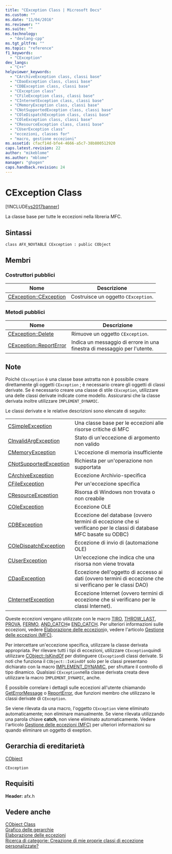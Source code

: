 ```yaml
---
title: "CException Class | Microsoft Docs"
ms.custom: ""
ms.date: "11/04/2016"
ms.reviewer: ""
ms.suite: ""
ms.technology: 
  - "devlang-cpp"
ms.tgt_pltfrm: ""
ms.topic: "reference"
f1_keywords: 
  - "CException"
dev_langs: 
  - "C++"
helpviewer_keywords: 
  - "CArchiveException class, classi base"
  - "CDaoException class, classi base"
  - "CDBException class, classi base"
  - "CException class"
  - "CFileException class, classi base"
  - "CInternetException class, classi base"
  - "CMemoryException class, classi base"
  - "CNotSupportedException class, classi base"
  - "COleDispatchException class, classi base"
  - "COleException class, classi base"
  - "CResourceException class, classi base"
  - "CUserException class"
  - "eccezioni, classes for"
  - "macro, gestione eccezioni"
ms.assetid: cfacf14d-bfe4-4666-a5c7-38b800512920
caps.latest.revision: 22
author: "mikeblome"
ms.author: "mblome"
manager: "ghogen"
caps.handback.revision: 24
---
```

# CException Class
[!INCLUDE[vs2017banner](../../assembler/inline/includes/vs2017banner.md)]

La classe base per tutte le eccezioni nella libreria MFC.  
  
## Sintassi  
  
```  
class AFX_NOVTABLE CException : public CObject  
```  
  
## Membri  
  
### Costruttori pubblici  
  
|Nome|Descrizione|  
|----------|-----------------|  
|[CException::CException](../Topic/CException::CException.md)|Costruisce un oggetto `CException`.|  
  
### Metodi pubblici  
  
|Nome|Descrizione|  
|----------|-----------------|  
|[CException::Delete](../Topic/CException::Delete.md)|Rimuove un oggetto `CException`.|  
|[CException::ReportError](../Topic/CException::ReportError.md)|Indica un messaggio di errore in una finestra di messaggio per l'utente.|  
  
## Note  
 Poiché `CException` è una classe base astratta non è possibile creare direttamente gli oggetti `CException` ; è necessario creare gli oggetti di classi derivate.  Se è necessario creare una classe di stile `CException`, utilizzare una delle classi derivate indicate come modello.  Assicurarsi che la classe derivata inoltre utilizzare `IMPLEMENT_DYNAMIC`.  
  
 Le classi derivate e le relative descrizioni sono elencate di seguito:  
  
|||  
|-|-|  
|[CSimpleException](../../mfc/reference/csimpleexception-class.md)|Una classe base per le eccezioni alle risorse critiche di MFC|  
|[CInvalidArgException](../../mfc/reference/cinvalidargexception-class.md)|Stato di un'eccezione di argomento non valido|  
|[CMemoryException](../../mfc/reference/cmemoryexception-class.md)|L'eccezione di memoria insufficiente|  
|[CNotSupportedException](../../mfc/reference/cnotsupportedexception-class.md)|Richiesta per un'operazione non supportata|  
|[CArchiveException](../../mfc/reference/carchiveexception-class.md)|Eccezione Archivio\-specifica|  
|[CFileException](../../mfc/reference/cfileexception-class.md)|Per un'eccezione specifica|  
|[CResourceException](../../mfc/reference/cresourceexception-class.md)|Risorsa di Windows non trovata o non creabile|  
|[COleException](../../mfc/reference/coleexception-class.md)|Eccezione OLE|  
|[CDBException](../../mfc/reference/cdbexception-class.md)|Eccezione del database \(ovvero termini di eccezione che si verificano per le classi di database MFC basate su ODBC\)|  
|[COleDispatchException](../../mfc/reference/coledispatchexception-class.md)|Eccezione di invio di \(automazione OLE\)|  
|[CUserException](../../mfc/reference/cuserexception-class.md)|Un'eccezione che indica che una risorsa non viene trovata|  
|[CDaoException](../../mfc/reference/cdaoexception-class.md)|Eccezione dell'oggetto di accesso ai dati \(ovvero termini di eccezione che si verificano per le classi DAO\)|  
|[CInternetException](../../mfc/reference/cinternetexception-class.md)|Eccezione Internet \(ovvero termini di eccezione che si verificano per le classi Internet\).|  
  
 Queste eccezioni vengano utilizzate con le macro [TIRO](../Topic/THROW%20\(MFC\).md), [THROW\_LAST](../Topic/THROW_LAST.md), [PROVA](../Topic/TRY.md), [FERMO](../Topic/CATCH.md), [AND\_CATCH](../Topic/AND_CATCH.md)e [END\_CATCH](../Topic/END_CATCH.md).  Per ulteriori informazioni sulle eccezioni, vedere [Elaborazione delle eccezioni](../../mfc/reference/exception-processing.md)o, vedere l'articolo [Gestione delle eccezioni \(MFC\)](../../mfc/exception-handling-in-mfc.md).  
  
 Per intercettare un'eccezione specifica, utilizzare la classe derivata appropriata.  Per rilevare tutti i tipi di eccezioni, utilizzare `CException`quindi utilizzare [CObject::IsKindOf](../Topic/CObject::IsKindOf.md) per distinguere `CException`di classi derivate.  Si noti che funziona il `CObject::IsKindOf` solo per le classi presentano dichiarato con la macro [IMPLEMENT\_DYNAMIC](../Topic/IMPLEMENT_DYNAMIC.md), per sfruttare il controllo di tipo dinamico.  Qualsiasi `CException`nella classe derivata creata deve utilizzare la macro `IMPLEMENT_DYNAMIC`, anche.  
  
 È possibile correlare i dettagli sulle eccezioni all'utente chiamando [GetErrorMessage](../Topic/CFileException::GetErrorMessage.md) o [ReportError](../Topic/CException::ReportError.md), due funzioni membro che utilizzano le classi derivate di `CException`.  
  
 Se viene rilevata da una macro, l'oggetto `CException` viene eliminato automaticamente; non eliminare manualmente.  Se viene rilevata utilizzando una parola chiave **catch**, non viene eliminato automaticamente.  Vedere l'articolo [Gestione delle eccezioni \(MFC\)](../../mfc/exception-handling-in-mfc.md) per ulteriori informazioni su quando eliminare un oggetto di exeption.  
  
## Gerarchia di ereditarietà  
 [CObject](../../mfc/reference/cobject-class.md)  
  
 `CException`  
  
## Requisiti  
 **Header:** afx.h  
  
## Vedere anche  
 [CObject Class](../../mfc/reference/cobject-class.md)   
 [Grafico delle gerarchie](../../mfc/hierarchy-chart.md)   
 [Elaborazione delle eccezioni](../../mfc/reference/exception-processing.md)   
 [Ricerca di categorie: Creazione di mie proprie classi di eccezione personalizzate?](http://go.microsoft.com/fwlink/?LinkId=128045)